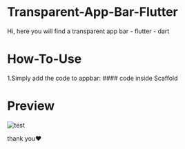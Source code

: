# Transparent-App-Bar-Flutter
Hi, here you will find a transparent app bar - flutter - dart

# How-To-Use
  1.Simply add the code to appbar: #### code inside Scaffold  
  
# Preview  
![test](https://user-images.githubusercontent.com/125300187/225081024-5a3b25b8-9c0e-4ab6-bc30-dd30a4fd14dc.jpeg)  

thank you♥
